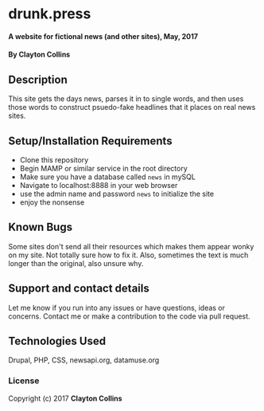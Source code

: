 # drunk.press

#### A website for fictional news (and other sites), May, 2017

#### By **Clayton Collins**

## Description

This site gets the days news, parses it in to single words, and then uses those words to construct psuedo-fake headlines that it places on real news sites.

## Setup/Installation Requirements

* Clone this repository
* Begin MAMP or similar service in the root directory
* Make sure you have a database called `news` in mySQL
* Navigate to localhost:8888 in your web browser
* use the admin name and password `news` to initialize the site
* enjoy the nonsense


## Known Bugs

Some sites don't send all their resources which makes them appear wonky on my site. Not totally sure how to fix it. Also, sometimes the text is much longer than the original, also unsure why.

## Support and contact details

Let me know if you run into any issues or have questions, ideas or concerns.  Contact me or make a contribution to the code via pull request.

## Technologies Used

Drupal, PHP, CSS, newsapi.org, datamuse.org
### License


Copyright (c) 2017 **Clayton Collins**
